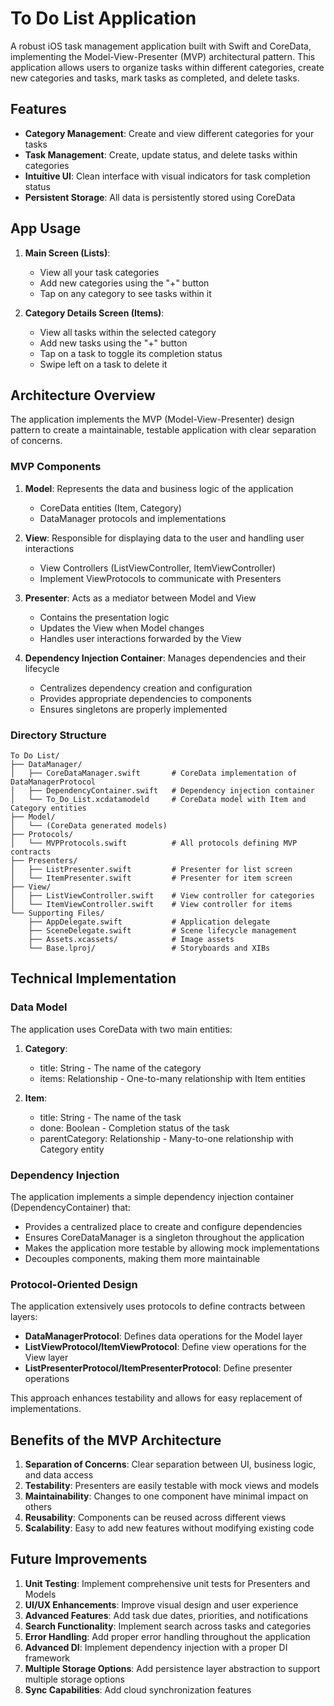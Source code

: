 # To Do List Application

A robust iOS task management application built with Swift and CoreData, implementing the Model-View-Presenter (MVP) architectural pattern. This application allows users to organize tasks within different categories, create new categories and tasks, mark tasks as completed, and delete tasks.

## Features

- **Category Management**: Create and view different categories for your tasks
- **Task Management**: Create, update status, and delete tasks within categories
- **Intuitive UI**: Clean interface with visual indicators for task completion status
- **Persistent Storage**: All data is persistently stored using CoreData

## App Usage

1. **Main Screen (Lists)**:
   - View all your task categories
   - Add new categories using the "+" button
   - Tap on any category to see tasks within it

2. **Category Details Screen (Items)**:
   - View all tasks within the selected category
   - Add new tasks using the "+" button
   - Tap on a task to toggle its completion status
   - Swipe left on a task to delete it

## Architecture Overview

The application implements the MVP (Model-View-Presenter) design pattern to create a maintainable, testable application with clear separation of concerns.

### MVP Components

1. **Model**: Represents the data and business logic of the application
   - CoreData entities (Item, Category)
   - DataManager protocols and implementations

2. **View**: Responsible for displaying data to the user and handling user interactions
   - View Controllers (ListViewController, ItemViewController)
   - Implement ViewProtocols to communicate with Presenters

3. **Presenter**: Acts as a mediator between Model and View
   - Contains the presentation logic
   - Updates the View when Model changes
   - Handles user interactions forwarded by the View

4. **Dependency Injection Container**: Manages dependencies and their lifecycle
   - Centralizes dependency creation and configuration
   - Provides appropriate dependencies to components
   - Ensures singletons are properly implemented

### Directory Structure

```
To Do List/
├── DataManager/
│   ├── CoreDataManager.swift       # CoreData implementation of DataManagerProtocol
│   ├── DependencyContainer.swift   # Dependency injection container
│   └── To_Do_List.xcdatamodeld     # CoreData model with Item and Category entities
├── Model/
│   └── (CoreData generated models)
├── Protocols/
│   └── MVPProtocols.swift          # All protocols defining MVP contracts
├── Presenters/
│   ├── ListPresenter.swift         # Presenter for list screen
│   └── ItemPresenter.swift         # Presenter for item screen
├── View/
│   ├── ListViewController.swift    # View controller for categories
│   └── ItemViewController.swift    # View controller for items
└── Supporting Files/
    ├── AppDelegate.swift           # Application delegate
    ├── SceneDelegate.swift         # Scene lifecycle management
    ├── Assets.xcassets/            # Image assets
    └── Base.lproj/                 # Storyboards and XIBs
```

## Technical Implementation

### Data Model

The application uses CoreData with two main entities:

1. **Category**:
   - title: String - The name of the category
   - items: Relationship - One-to-many relationship with Item entities

2. **Item**:
   - title: String - The name of the task
   - done: Boolean - Completion status of the task
   - parentCategory: Relationship - Many-to-one relationship with Category entity

### Dependency Injection

The application implements a simple dependency injection container (DependencyContainer) that:

- Provides a centralized place to create and configure dependencies
- Ensures CoreDataManager is a singleton throughout the application
- Makes the application more testable by allowing mock implementations
- Decouples components, making them more maintainable

### Protocol-Oriented Design

The application extensively uses protocols to define contracts between layers:

- **DataManagerProtocol**: Defines data operations for the Model layer
- **ListViewProtocol/ItemViewProtocol**: Define view operations for the View layer
- **ListPresenterProtocol/ItemPresenterProtocol**: Define presenter operations

This approach enhances testability and allows for easy replacement of implementations.

## Benefits of the MVP Architecture

1. **Separation of Concerns**: Clear separation between UI, business logic, and data access
2. **Testability**: Presenters are easily testable with mock views and models
3. **Maintainability**: Changes to one component have minimal impact on others
4. **Reusability**: Components can be reused across different views
5. **Scalability**: Easy to add new features without modifying existing code

## Future Improvements

1. **Unit Testing**: Implement comprehensive unit tests for Presenters and Models
2. **UI/UX Enhancements**: Improve visual design and user experience
3. **Advanced Features**: Add task due dates, priorities, and notifications
4. **Search Functionality**: Implement search across tasks and categories
5. **Error Handling**: Add proper error handling throughout the application
6. **Advanced DI**: Implement dependency injection with a proper DI framework
7. **Multiple Storage Options**: Add persistence layer abstraction to support multiple storage options
8. **Sync Capabilities**: Add cloud synchronization features 

